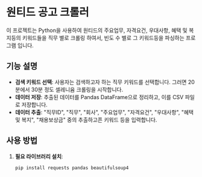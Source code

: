 # 원티드 공고 크롤러

이 프로젝트는 Python을 사용하여 원티드의 주요업무, 자격요건, 우대사항, 혜택 및 복지등의 키워드들을 직무 별로 크롤링 하여서, 빈도 수 별로 그 키워드등을 파싱하는 프로그램 입니다.


## 기능 설명

- **검색 키워드 선택**: 사용자는 검색하고자 하는 직무 키워드를 선택합니다. 그러면 20분에서 30분 정도 셀레니윰 크롤링을 시작합니다.
- **데이터 저장**: 추출된 데이터를 Pandas DataFrame으로 정리하고, 이를 CSV 파일로 저장합니다.
- **데이터 추출**: "직무ID", "직무", "회사", "주요업무", "자격요건", "우대사항", "혜택 및 복지", "채용보상금" 중의 추출하고픈 키워드 등을 입력합니다. 


## 사용 방법

1. **필요 라이브러리 설치**:
   ```bash
   pip install requests pandas beautifulsoup4


